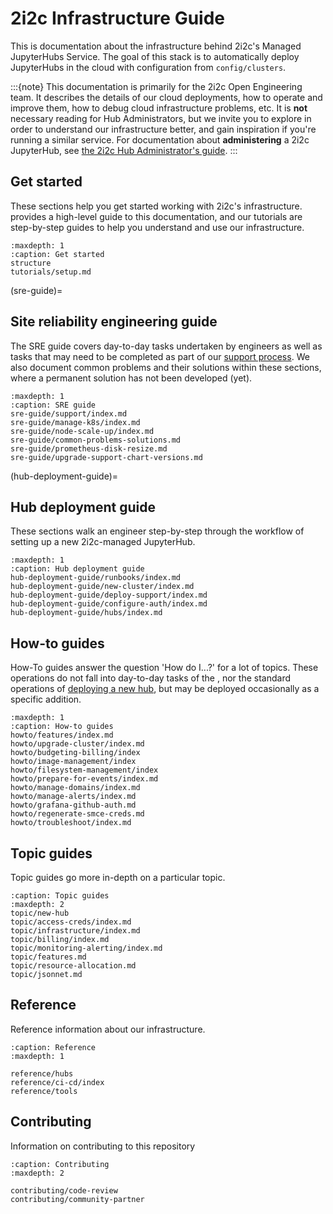 # 2i2c Infrastructure Guide

This is documentation about the infrastructure behind 2i2c's Managed JupyterHubs Service.
The goal of this stack is to automatically deploy JupyterHubs in the cloud with configuration from `config/clusters`.

:::{note}
This documentation is primarily for the 2i2c Open Engineering team.
It describes the details of our cloud deployments, how to operate and improve them, how to debug cloud infrastructure problems, etc.
It is **not** necessary reading for Hub Administrators, but we invite you to explore in order to understand our infrastructure better, and gain inspiration if you're running a similar service.
For documentation about **administering** a 2i2c JupyterHub, see [the 2i2c Hub Administrator's guide](https://docs.2i2c.org).
:::

## Get started

These sections help you get started working with 2i2c's infrastructure.
[](structure) provides a high-level guide to this documentation, and our tutorials are step-by-step guides to help you understand and use our infrastructure.

```{toctree}
:maxdepth: 1
:caption: Get started
structure
tutorials/setup.md
```

(sre-guide)=
## Site reliability engineering guide

The SRE guide covers day-to-day tasks undertaken by engineers as well as tasks that may need to be completed as part of our [support process](https://team-compass.2i2c.org/en/latest/projects/managed-hubs/support.html).
We also document common problems and their solutions within these sections, where a permanent solution has not been developed (yet).

```{toctree}
:maxdepth: 1
:caption: SRE guide
sre-guide/support/index.md
sre-guide/manage-k8s/index.md
sre-guide/node-scale-up/index.md
sre-guide/common-problems-solutions.md
sre-guide/prometheus-disk-resize.md
sre-guide/upgrade-support-chart-versions.md
```

(hub-deployment-guide)=
## Hub deployment guide

These sections walk an engineer step-by-step through the workflow of setting up a new 2i2c-managed JupyterHub.

```{toctree}
:maxdepth: 1
:caption: Hub deployment guide
hub-deployment-guide/runbooks/index.md
hub-deployment-guide/new-cluster/index.md
hub-deployment-guide/deploy-support/index.md
hub-deployment-guide/configure-auth/index.md
hub-deployment-guide/hubs/index.md
```

## How-to guides

How-To guides answer the question 'How do I...?' for a lot of topics.
These operations do not fall into day-to-day tasks of the [](sre-guide), nor the
standard operations of [deploying a new hub](hub-deployment-guide), but may be
deployed occasionally as a specific addition.

```{toctree}
:maxdepth: 1
:caption: How-to guides
howto/features/index.md
howto/upgrade-cluster/index.md
howto/budgeting-billing/index
howto/image-management/index
howto/filesystem-management/index
howto/prepare-for-events/index.md
howto/manage-domains/index.md
howto/manage-alerts/index.md
howto/grafana-github-auth.md
howto/regenerate-smce-creds.md
howto/troubleshoot/index.md
```

## Topic guides

Topic guides go more in-depth on a particular topic.

```{toctree}
:caption: Topic guides
:maxdepth: 2
topic/new-hub
topic/access-creds/index.md
topic/infrastructure/index.md
topic/billing/index.md
topic/monitoring-alerting/index.md
topic/features.md
topic/resource-allocation.md
topic/jsonnet.md
```

## Reference

Reference information about our infrastructure.

```{toctree}
:caption: Reference
:maxdepth: 1

reference/hubs
reference/ci-cd/index
reference/tools
```

## Contributing

Information on contributing to this repository

```{toctree}
:caption: Contributing
:maxdepth: 2

contributing/code-review
contributing/community-partner
```
